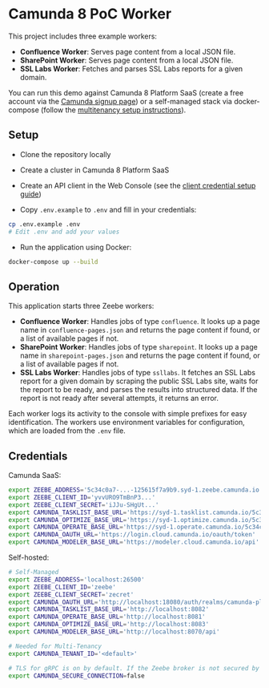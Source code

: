 
# Camunda 8 PoC Worker

This project includes three example workers:

- **Confluence Worker**: Serves page content from a local JSON file.
- **SharePoint Worker**: Serves page content from a local JSON file.
- **SSL Labs Worker**: Fetches and parses SSL Labs reports for a given domain.

You can run this demo against Camunda 8 Platform SaaS (create a free account via the [Camunda signup page](https://signup.camunda.com/accounts)) or a self-managed stack via docker-compose (follow the [multitenancy setup instructions](https://github.com/camunda/camunda-8-js-sdk/blob/main/docker/docker-compose-multitenancy.yml)).


## Setup

- Clone the repository locally

- Create a cluster in Camunda 8 Platform SaaS
- Create an API client in the Web Console (see the [client credential setup guide](https://docs.camunda.io/docs/next/guides/setup-client-connection-credentials/))
- Copy `.env.example` to `.env` and fill in your credentials:

```bash
cp .env.example .env
# Edit .env and add your values
```

- Run the application using Docker:

```bash
docker-compose up --build
```


## Operation

This application starts three Zeebe workers:

- **Confluence Worker**: Handles jobs of type `confluence`. It looks up a page name in `confluence-pages.json` and returns the page content if found, or a list of available pages if not.
- **SharePoint Worker**: Handles jobs of type `sharepoint`. It looks up a page name in `sharepoint-pages.json` and returns the page content if found, or a list of available pages if not.
- **SSL Labs Worker**: Handles jobs of type `ssllabs`. It fetches an SSL Labs report for a given domain by scraping the public SSL Labs site, waits for the report to be ready, and parses the results into structured data. If the report is not ready after several attempts, it returns an error.

Each worker logs its activity to the console with simple prefixes for easy identification. The workers use environment variables for configuration, which are loaded from the `.env` file.

## Credentials

Camunda SaaS:

```bash
export ZEEBE_ADDRESS='5c34c0a7-...-125615f7a9b9.syd-1.zeebe.camunda.io:443'
export ZEEBE_CLIENT_ID='yvvURO9TmBnP3...'
export ZEEBE_CLIENT_SECRET='iJJu-SHgUt...'
export CAMUNDA_TASKLIST_BASE_URL='https://syd-1.tasklist.camunda.io/5c34c0a7-...-125615f7a9b9'
export CAMUNDA_OPTIMIZE_BASE_URL='https://syd-1.optimize.camunda.io/5c34c0a7-...-125615f7a9b9'
export CAMUNDA_OPERATE_BASE_URL='https://syd-1.operate.camunda.io/5c34c0a7-...-125615f7a9b9'
export CAMUNDA_OAUTH_URL='https://login.cloud.camunda.io/oauth/token'
export CAMUNDA_MODELER_BASE_URL='https://modeler.cloud.camunda.io/api'
```
Self-hosted:

```bash
# Self-Managed
export ZEEBE_ADDRESS='localhost:26500'
export ZEEBE_CLIENT_ID='zeebe'
export ZEEBE_CLIENT_SECRET='zecret'
export CAMUNDA_OAUTH_URL='http://localhost:18080/auth/realms/camunda-platform/protocol/openid-connect/token'
export CAMUNDA_TASKLIST_BASE_URL='http://localhost:8082'
export CAMUNDA_OPERATE_BASE_URL='http://localhost:8081'
export CAMUNDA_OPTIMIZE_BASE_URL='http://localhost:8083'
export CAMUNDA_MODELER_BASE_URL='http://localhost:8070/api'

# Needed for Multi-Tenancy
export CAMUNDA_TENANT_ID='<default>'

# TLS for gRPC is on by default. If the Zeebe broker is not secured by TLS, turn it off
export CAMUNDA_SECURE_CONNECTION=false
```


